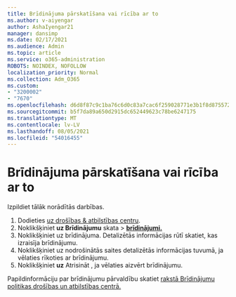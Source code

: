 ```yaml
---
title: Brīdinājuma pārskatīšana vai rīcība ar to
ms.author: v-aiyengar
author: AshaIyengar21
manager: dansimp
ms.date: 02/17/2021
ms.audience: Admin
ms.topic: article
ms.service: o365-administration
ROBOTS: NOINDEX, NOFOLLOW
localization_priority: Normal
ms.collection: Adm_O365
ms.custom:
- "3200002"
- "7670"
ms.openlocfilehash: d6d8f87c9c1ba76c6d0c83a7cac6f259028771e3b1f8d8755729381f79f5b342
ms.sourcegitcommit: b5f7da89a650d2915dc652449623c78be6247175
ms.translationtype: MT
ms.contentlocale: lv-LV
ms.lasthandoff: 08/05/2021
ms.locfileid: "54016455"
---
```

# <a name="review-or-act-on-an-alert"></a>Brīdinājuma pārskatīšana vai rīcība ar to

Izpildiet tālāk norādītās darbības.

1. Dodieties [uz drošības & atbilstības centru](https://go.microsoft.com/fwlink/p/?linkid=2077143).
1. Noklikšķiniet **uz Brīdinājumu** skata  >  **[brīdinājumi.](https://go.microsoft.com/fwlink/?linkid=2103301)**
1. Noklikšķiniet uz brīdinājuma. Detalizētās informācijas rūtī skatiet, kas izraisīja brīdinājumu.
1. Noklikšķiniet uz nodrošinātās saites detalizētās informācijas tuvumā, ja vēlaties rīkoties ar brīdinājumu.
1. Noklikšķiniet **uz** Atrisināt , ja vēlaties aizvērt brīdinājumu.

Papildinformāciju par brīdinājumu pārvaldību skatiet [rakstā Brīdinājumu politikas drošības un atbilstības centrā.](https://go.microsoft.com/fwlink/?linkid=2103211)

